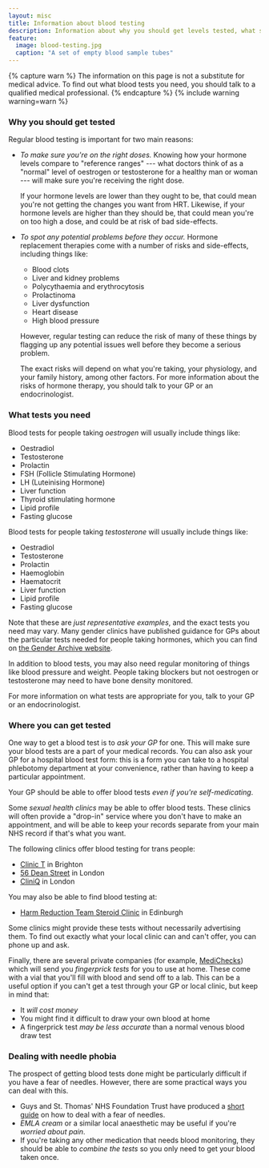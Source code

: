 ```yaml
---
layout: misc
title: Information about blood testing
description: Information about why you should get levels tested, what specifically should be tested, and where you might be able to get tested
feature:
  image: blood-testing.jpg
  caption: "A set of empty blood sample tubes"
---
```


{% capture warn %}
The information on this page is not a substitute for medical advice. To find out what blood tests you need, you should talk to a qualified medical professional.
{% endcapture %}
{% include warning warning=warn %}

### Why you should get tested

Regular blood testing is important for two main reasons:
* *To make sure you're on the right doses.* Knowing how your hormone levels compare to "reference ranges" --- what doctors think of as a "normal" level of oestrogen or testosterone for a healthy man or woman --- will make sure you're receiving the right dose.

  If your hormone levels are lower than they ought to be, that could mean you're not getting the changes you want from HRT. Likewise, if your hormone levels are higher than they should be, that could mean you're on too high a dose, and could be at risk of bad side-effects.
* *To spot any potential problems before they occur.* Hormone replacement therapies come with a number of risks and side-effects, including things like:
  * Blood clots
  * Liver and kidney problems 
  * Polycythaemia and erythrocytosis
  * Prolactinoma
  * Liver dysfunction
  * Heart disease
  * High blood pressure

  However, regular testing can reduce the risk of many of these things by flagging up any potential issues well before they become a serious problem.

  The exact risks will depend on what you're taking, your physiology, and your family history, among other factors. For more information about the risks of hormone therapy, you should talk to your GP or an endocrinologist.

### What tests you need

Blood tests for people taking *oestrogen* will usually include things like:
* Oestradiol
* Testosterone
* Prolactin
* FSH (Follicle Stimulating Hormone)
* LH (Luteinising Hormone)
* Liver function
* Thyroid stimulating hormone
* Lipid profile
* Fasting glucose

Blood tests for people taking *testosterone* will usually include things like:
* Oestradiol
* Testosterone
* Prolactin
* Haemoglobin
* Haematocrit
* Liver function
* Lipid profile
* Fasting glucose

Note that these are *just representative examples*, and the exact tests you need may vary. Many gender clinics have published guidance for GPs about the particular tests needed for people taking hormones, which you can find on [the Gender Archive website](https://genderarchive.org.uk/tag/hormones/).

In addition to blood tests, you may also need regular monitoring of things like blood pressure and weight. People taking blockers but not oestrogen or testosterone may need to have bone density monitored.

For more information on what tests are appropriate for you, talk to your GP or an endocrinologist.

### Where you can get tested

One way to get a blood test is to *ask your GP* for one. This will make sure your blood tests are a part of your medical records. You can also ask your GP for a hospital blood test form: this is a form you can take to a hospital phlebotomy department at your convenience, rather than having to keep a particular appointment.

Your GP should be able to offer blood tests *even if you're self-medicating*.

Some *sexual health clinics* may be able to offer blood tests. These clinics will often provide a "drop-in" service where you don't have to make an appointment, and will be able to keep your records separate from your main NHS record if that's what you want.

The following clinics offer blood testing for trans people:

* [Clinic T](https://brightonsexualhealth.com/service/clinic-t/) in Brighton
* [56 Dean Street](https://dean.st/trans-non-binary/) in London
* [CliniQ](https://cliniq.org.uk/cliniq-kings-south-london/) in London

You may also be able to find blood testing at:

* [Harm Reduction Team Steroid Clinic](https://services.nhslothian.scot/harmreductionteam/) in Edinburgh

Some clinics might provide these tests without necessarily advertising them. To find out exactly what your local clinic can and can't offer, you can phone up and ask.

Finally, there are several private companies (for example, [MediChecks](https://medichecks.com)) which will send you *fingerprick tests* for you to use at home. These come with a vial that you'll fill with blood and send off to a lab. This can be a useful option if you can't get a test through your GP or local clinic, but keep in mind that:
* It *will cost money*
* You might find it difficult to draw your own blood at home
* A fingerprick test *may be less accurate* than a normal venous blood draw test

### Dealing with needle phobia

The prospect of getting blood tests done might be particularly difficult if you have a fear of needles. However, there are some practical ways you can deal with this.

* Guys and St. Thomas' NHS Foundation Trust have produced a [short guide](https://www.guysandstthomas.nhs.uk/resources/patient-information/all-patients/overcoming-your-fear-of-needles.pdf) on how to deal with a fear of needles.
* *EMLA cream* or a similar local anaesthetic may be useful if you're *worried about pain*.
* If you're taking any other medication that needs blood monitoring, they should be able to *combine the tests* so you only need to get your blood taken once.
